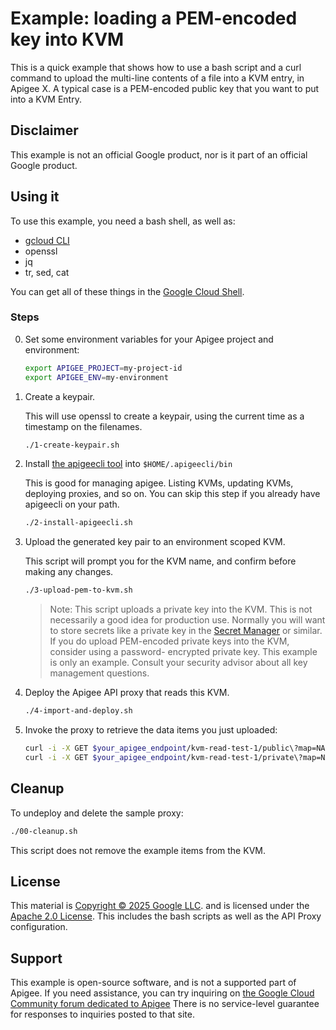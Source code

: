 # Example: loading a PEM-encoded key into KVM

This is a quick example that shows how to use a bash script and a curl command to
upload the multi-line contents of a file into a KVM entry, in Apigee X.
A typical case is a PEM-encoded public key that you want to put into a KVM Entry.

## Disclaimer

This example is not an official Google product, nor is it part of an
official Google product.


## Using it

To use this example, you need a bash shell, as well as:

- [gcloud CLI](https://cloud.google.com/sdk/docs/install)
- openssl
- jq
- tr, sed, cat

You can get all of these things in the [Google Cloud Shell](https://cloud.google.com/shell/docs/launching-cloud-shell).

### Steps

0. Set some environment variables for your Apigee project and environment:
   ```sh
   export APIGEE_PROJECT=my-project-id
   export APIGEE_ENV=my-environment
   ```

1. Create a keypair.

   This will use openssl to create a keypair, using the
   current time as a timestamp on the filenames.

   ```sh
   ./1-create-keypair.sh
   ```


2. Install [the apigeecli tool](https://github.com/apigee/apigeecli) into `$HOME/.apigeecli/bin`

   This is good for managing apigee. Listing KVMs, updating KVMs, deploying proxies, and so on.
   You can skip this step if you already have apigeecli on your path.

   ```sh
   ./2-install-apigeecli.sh
   ```


3. Upload the generated key pair to an environment scoped KVM.

   This script will prompt you for the KVM name, and confirm before
   making any changes.

   ```sh
   ./3-upload-pem-to-kvm.sh
   ```

   > Note: This script uploads a private key into the KVM.  This is not necessarily
   > a good idea for production use.  Normally you will want to store secrets like
   > a private key in the [Secret Manager](https://cloud.google.com/security/products/secret-manager) or similar.
   > If you do upload PEM-encoded private keys into the KVM, consider using a password-
   > encrypted private key. This example is only an example. Consult your security
   > advisor about all key management questions.

4. Deploy the Apigee API proxy that reads this KVM.

   ```sh
   ./4-import-and-deploy.sh
   ```

5. Invoke the proxy to retrieve the data items you just uploaded:

   ```sh
   curl -i -X GET $your_apigee_endpoint/kvm-read-test-1/public\?map=NAME_OF_MAP
   curl -i -X GET $your_apigee_endpoint/kvm-read-test-1/private\?map=NAME_OF_MAP
   ```

## Cleanup

To undeploy and delete the sample proxy:
```sh
./00-cleanup.sh
```

This script does not remove the example items from the KVM.

## License

This material is [Copyright © 2025 Google LLC](./NOTICE).
and is licensed under the [Apache 2.0 License](LICENSE). This includes the bash scripts
as well as the API Proxy configuration.

## Support

This example is open-source software, and is not a supported part of Apigee.  If
you need assistance, you can try inquiring on [the Google Cloud Community forum
dedicated to Apigee](https://goo.gle/apigee-community) There is no service-level
guarantee for responses to inquiries posted to that site.
